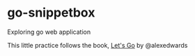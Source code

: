 # go-snippetbox
  Exploring go web application

  This little practice follows the book, [Let's Go](https://lets-go.alexedwards.net/) by @alexedwards